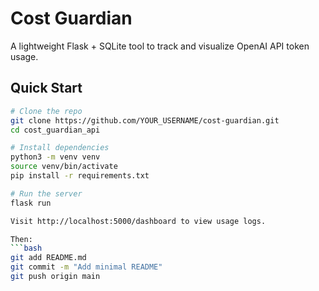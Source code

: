 # Cost Guardian

A lightweight Flask + SQLite tool to track and visualize OpenAI API token usage.

## Quick Start

```bash
# Clone the repo
git clone https://github.com/YOUR_USERNAME/cost-guardian.git
cd cost_guardian_api

# Install dependencies
python3 -m venv venv
source venv/bin/activate
pip install -r requirements.txt

# Run the server
flask run

Visit http://localhost:5000/dashboard to view usage logs.

Then:  
```bash
git add README.md
git commit -m "Add minimal README"
git push origin main
